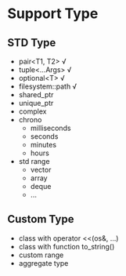 # Support Type

## STD Type
- pair<T1, T2>        √
- tuple<...Args>      √
- optional\<T\>       √
- filesystem::path    √
- shared_ptr
- unique_ptr
- complex
- chrono
  - milliseconds
  - seconds
  - minutes
  - hours
- std range
  - vector
  - array
  - deque
  - ...

## Custom Type
- class with operator <<(os&, ...)
- class with function to_string()
- custom range
- aggregate type